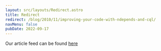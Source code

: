 ```yaml
---
layout: src/layouts/Redirect.astro
title: Redirect
redirect: /blog/2010/11/improving-your-code-with-ndepends-and-cql/
navMenu: false
pubDate: 2022-09-17
---
```

<div>
Our article feed can be found <a href="/blog/2010/11/improving-your-code-with-ndepends-and-cql/">here</a>
</div>
